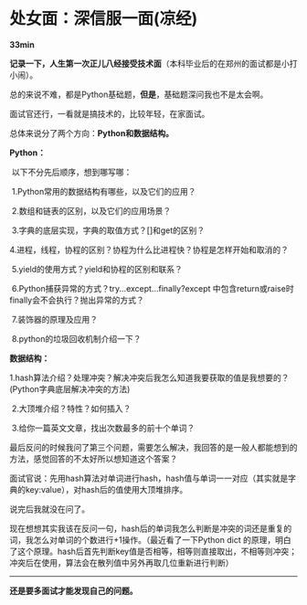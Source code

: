 # 处女面：深信服一面(凉经)

**33min**

**记录一下，人生第一次正儿八经接受技术面**（本科毕业后的在郑州的面试都是小打小闹）。

总的来说不难，都是Python基础题，**但是**，基础题深问我也不是太会啊。

面试官还行，一看就是搞技术的，比较年轻，在家面试。

总体来说分了两个方向：**Python和数据结构。**

**Python：**

​	以下不分先后顺序，想到哪写哪：

​			1.Python常用的数据结构有哪些，以及它们的应用？

​			2.数组和链表的区别，以及它们的应用场景？

​			3.字典的底层实现，字典的取值方式？[]和get的区别？

​			4.进程，线程，协程的区别？协程为什么比进程快？协程是怎样开始和取消的？

​			5.yield的使用方式？yield和协程的区别和联系？

​			6.Python捕获异常的方式？try...except...finally?except 中包含return或raise时finally会不会执行？抛出异常的方式？

​			7.装饰器的原理及应用？

​			8.python的垃圾回收机制介绍一下？

**数据结构：**

​	1.hash算法介绍？处理冲突？解决冲突后我怎么知道我要获取的值是我想要的？(Python字典底层解决冲突的方法)

​	2.大顶堆介绍？特性？如何插入？

​	3.给你一篇英文文章，找出次数最多的前十个单词？



最后反问的时候我问了第三个问题，需要怎么解决，我回答的是一般人都能想到的方法，感觉回答的不太好所以想知道这个答案？

面试官说：先用hash算法对单词进行hash，hash值与单词一一对应（其实就是字典的key:value），对hash后的值使用大顶堆排序。

说完后我就没在问了。

现在想想其实我该在反问一句，hash后的单词我怎么判断是冲突的词还是重复的词，我怎么对单词的个数进行+1操作。（最近看了一下Python dict 的原理，明白了这个原理。hash后首先判断key值是否相等，相等则直接取出，不相等则冲突；冲突后在使用，算法会在散列值中另外再取几位重新进行判断）

----

**还是要多面试才能发现自己的问题。**